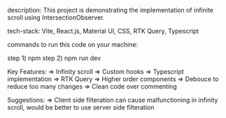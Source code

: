 description: This project is demonstrating the implementation of infinite scroll using IntersectionObserver.

tech-stack: Vite, React.js, Material UI, CSS, RTK Query, Typescript

commands to run this code on your machine:

step 1) npm
step 2) npm run dev

Key Features:
=> Infinity scroll
=> Custom hooks
=> Typescript implementation
=> RTK Query
=> Higher order components
=> Debouce to reduce too many changes
=> Clean code over commenting

Suggestions:
=> Client side filteration can cause malfunctioning in infinity scroll, would be better to use server side filteration
